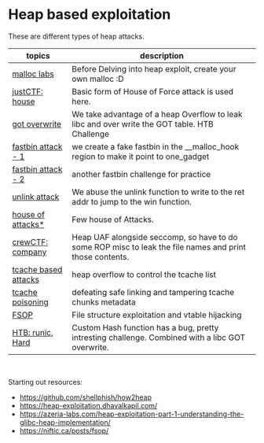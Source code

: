 # Heap based exploitation

These are different types of heap attacks.

| topics | description |
| --- | --- |
|[malloc labs](./malloclab-handout/) | Before Delving into heap exploit, create your own malloc :D |
|[justCTF: house](./../ctf/justCTF/house/)| Basic form of House of Force attack is used here.|
|[got overwrite](./general/heap-Overflow/got-overwrite/) | We take advantage of a heap Overflow to leak libc and over write the GOT table. HTB Challenge |
|[fastbin attack - 1](./general/fastbin/) | we create a fake fastbin in the __malloc_hook region to make it point to one_gadget | 
|[fastbin attack - 2](./general/fastbinagain/) | another fastbin challenge for practice | 
|[unlink attack](./general/unlink/) | We abuse the unlink function to write to the ret addr to jump to the win function. |
|[house of attacks*](./houses/) | Few house of Attacks. |
|[crewCTF: company](./../ctf/crewCTF23/company/) | Heap UAF alongside seccomp, so have to do some ROP misc to leak the file names and print those contents. |
|[tcache based attacks](./tcache/) | heap overflow to control the tcache list | 
|[tcache poisoning](./tcache/tcache_poisoning/) | defeating safe linking and tampering tcache chunks metadata | 
|[FSOP](./FSOP/) | File structure exploitation and vtable hijacking | 
|[HTB: runic, Hard](./../ctf/htb/runic/) | Custom Hash function has a bug, pretty intresting challenge. Combined with a libc GOT overwrite. | 

<br>

Starting out resources:

* https://github.com/shellphish/how2heap
* https://heap-exploitation.dhavalkapil.com/
* https://azeria-labs.com/heap-exploitation-part-1-understanding-the-glibc-heap-implementation/
* https://niftic.ca/posts/fsop/